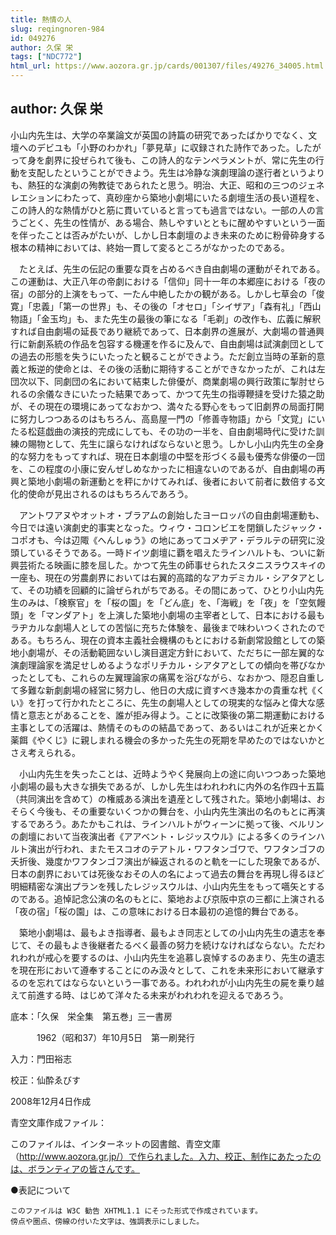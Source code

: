 ```yaml
---
title: 熱情の人
slug: reqingnoren-984
id: 049276
author: 久保 栄
tags: ["NDC772"]
html_url: https://www.aozora.gr.jp/cards/001307/files/49276_34005.html
---
```


## author: 久保 栄

小山内先生は、大学の卒業論文が英国の詩篇の研究であったばかりでなく、文壇へのデビユも「小野のわかれ」「夢見草」に収録された詩作であった。したがって身を劇界に投ぜられて後も、この詩人的なテンペラメントが、常に先生の行動を支配したということができよう。先生は冷静な演劇理論の遂行者というよりも、熱狂的な演劇の殉教徒であられたと思う。明治、大正、昭和の三つのジェネレエションにわたって、真砂座から築地小劇場にいたる劇壇生活の長い道程を、この詩人的な熱情がひと筋に貫いていると言っても過言ではない。一部の人の言うごとく、先生の性情が、ある場合、熱しやすいとともに醒めやすいという一面を伴ったことは否みがたいが、しかし日本劇壇のよき未来のために粉骨砕身する根本の精神においては、終始一貫して変るところがなかったのである。

　たとえば、先生の伝記の重要な頁を占めるべき自由劇場の運動がそれである。この運動は、大正八年の帝劇における「信仰」同十一年の本郷座における「夜の宿」の部分的上演をもって、一たん中絶したかの観がある。しかし七草会の「俊寛」「忠義」「第一の世界」も、その後の「オセロ」「シイザア」「森有礼」「西山物語」「金玉均」も、また先生の最後の筆になる「毛剃」の改作も、広義に解釈すれば自由劇場の延長であり継続であって、日本劇界の進展が、大劇場の普通興行に新劇系統の作品を包容する機運を作るに及んで、自由劇場は試演劇団としての過去の形態を失うにいたったと観ることができよう。ただ創立当時の革新的意義と叛逆的使命とは、その後の活動に期待することができなかったが、これは左団次以下、同劇団の名において結束した俳優が、商業劇場の興行政策に掣肘せられるの余儀なきにいたった結果であって、かつて先生の指導鞭撻を受けた猿之助が、その現在の環境にあってなおかつ、満々たる野心をもって旧劇界の局面打開に努力しつつあるのはもちろん、高島屋一門の「修善寺物語」から「文覚」にいたる松莚戯曲の演技的完成にしても、その功の一半を、自由劇場時代に受けた訓練の賜物として、先生に譲らなければならないと思う。しかし小山内先生の全身的な努力をもってすれば、現在日本劇壇の中堅を形づくる最も優秀な俳優の一団を、この程度の小康に安んぜしめなかったに相違ないのであるが、自由劇場の再興と築地小劇場の新運動とを秤にかけてみれば、後者において前者に数倍する文化的使命が見出されるのはもちろんであろう。

　アントワアヌやオットオ・ブラアムの創始したヨーロッパの自由劇場運動も、今日では遠い演劇史的事実となった。ウィウ・コロンビエを閉鎖したジャック・コポオも、今は辺陬《へんしゅう》の地にあってコメヂア・デラルテの研究に没頭しているそうである。一時ドイツ劇壇に覇を唱えたラインハルトも、ついに新興芸術たる映画に膝を屈した。かつて先生の師事せられたスタニスラウスキイの一座も、現在の労農劇界においては右翼的高踏的なアカデミカル・シアタアとして、その功績を回顧的に論ぜられがちである。その間にあって、ひとり小山内先生のみは、「検察官」を「桜の園」を「どん底」を、「海戦」を「夜」を「空気饅頭」を「マンダアト」を上演した築地小劇場の主宰者として、日本における最もラヂカルな劇場人としての苦悩に充ちた体験を、最後まで味わいつくされたのである。もちろん、現在の資本主義社会機構のもとにおける新劇常設館としての築地小劇場が、その活動範囲ないし演目選定方針において、ただちに一部左翼的な演劇理論家を満足せしめるようなポリチカル・シアタアとしての傾向を帯びなかったとしても、これらの左翼理論家の痛罵を浴びながら、なおかつ、隠忍自重して多難な新劇劇場の経営に努力し、他日の大成に資すべき幾本かの貴重な杙《くい》を打って行かれたところに、先生の劇場人としての現実的な悩みと偉大な感情と意志とがあることを、誰が拒み得よう。ことに改築後の第二期運動における主事としての活躍は、熱情そのものの結晶であって、あるいはこれが近来とかく薬餌《やくじ》に親しまれる機会の多かった先生の死期を早めたのではないかとさえ考えられる。

　小山内先生を失ったことは、近時ようやく発展向上の途に向いつつあった築地小劇場の最も大きな損失であるが、しかし先生はわれわれに内外の名作四十五篇（共同演出を含めて）の権威ある演出を遺産として残された。築地小劇場は、おそらく今後も、その重要ないくつかの舞台を、小山内先生演出の名のもとに再演するであろう。あたかもこれは、ラインハルトがウィーンに拠って後、ベルリンの劇壇において当夜演出者《アアベント・レジッスウル》による多くのラインハルト演出が行われ、またモスコオのテアトル・ワフタンゴワで、ワフタンゴフの夭折後、幾度かワフタンゴフ演出が繰返されるのと軌を一にした現象であるが、日本の劇界においては死後なおその人の名によって過去の舞台を再現し得るほど明細精密な演出プランを残したレジッスウルは、小山内先生をもって嚆矢とするのである。追悼記念公演の名のもとに、築地および京阪中京の三都に上演される「夜の宿」「桜の園」は、この意味における日本最初の追憶的舞台である。

　築地小劇場は、最もよき指導者、最もよき同志としての小山内先生の遺志を奉じて、その最もよき後継者たるべく最善の努力を続けなければならない。ただわれわれが戒心を要するのは、小山内先生を追慕し哀悼するのあまり、先生の遺志を現在形において遵奉することにのみ汲々として、これを未来形において継承するのを忘れてはならないという一事である。われわれが小山内先生の屍を乗り越えて前進する時、はじめて洋々たる未来がわれわれを迎えるであろう。













底本：「久保　栄全集　第五巻」三一書房


　　　1962（昭和37）年10月5日　第一刷発行

入力：門田裕志

校正：仙酔ゑびす

2008年12月4日作成

青空文庫作成ファイル：

このファイルは、インターネットの図書館、青空文庫（http://www.aozora.gr.jp/）で作られました。入力、校正、制作にあたったのは、ボランティアの皆さんです。











●表記について


	このファイルは W3C 勧告 XHTML1.1 にそった形式で作成されています。
	傍点や圏点、傍線の付いた文字は、強調表示にしました。